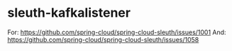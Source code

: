 # sleuth-kafkalistener
For: https://github.com/spring-cloud/spring-cloud-sleuth/issues/1001
And: https://github.com/spring-cloud/spring-cloud-sleuth/issues/1058
